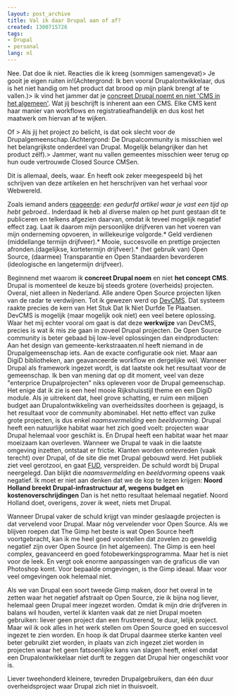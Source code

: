 ```yaml
---
layout: post_archive
title: Val ik daar Drupal aan of af?
created: 1300715726
tags:
- Drupal
- personal
lang: nl
---
```

Nee. Dat doe ik niet. Reacties die ik kreeg (sommigen samengevat)> Je gooit je eigen ruiten in!(Achtergrond: Ik ben vooral Drupalontwikkelaar, dus is het niet handig om het product dat brood op mijn plank brengt af te vallen.)> ik vind het jammer dat je [concreet Drupal noemt en niet 'CMS in het algemeen'](http://bler.webschuur.com/drupal_is_ook_minder_geschikt_voor_afwijkende_custom_interactie_en_functionele_ontwerpen#comment-7478). Wat jij beschrijft is inherent aan een CMS. Elke CMS kent haar manier van workflows en registratieafhandelijk en dus kost het maatwerk om hiervan af te wijken.

Of > Als jij het project zo belicht, is dat ook slecht voor de Drupalgemeenschap.(Achtergrond: De Drupalcommunity is misschien wel het belangrijkste onderdeel van Drupal. Mogelijk belangrijker dan het product zélf).> Jammer, want nu vallen gemeentes misschien weer terug op hun oude vertrouwde Closed Source CMSen.

Dit is allemaal, deels, waar. En heeft ook zeker meegespeeld bij het schrijven van deze artikelen en het herschrijven van het verhaal voor Webwereld.

Zoals iemand anders [reageerde](http://bler.webschuur.com/geen_cms_en_al_zeker_geen_drupal_voor_grote_webprojecten_zoals_gemeentesites): *een gedurfd artikel waar je vast een tijd op hebt gebroed.*. Inderdaad ik heb al diverse malen op het punt gestaan dit te publiceren en telkens afgezien daarvan, omdat ik teveel mogelijk negatief effect zag. Laat ik daarom mijn persoonlijke drijfveren van het voeren van mijn onderneming opvoeren, in willekeurige volgorde.* Geld verdienen (middellange termijn drijfveer).* Mooie, succesvolle en prettige projecten afronden.(dagelijkse, kortetermijn drijfveer).* (het gebruik van) Open Source, (daarmee) Transparantie en Open Standaarden bevorderen (ideologische en langetermijn drijfveer).

Beginnend met waarom ik **concreet Drupal noem** en niet **het concept CMS**. Drupal is momenteel de keuze bij steeds grotere (overheids) projecten. Overal, niet alleen in Nederland. Alle andere Open Source projecten lijken van de radar te verdwijnen. Tot ik gewezen werd op [DevCMS](http://twitter.com/#!/JoGnet/status/44715902809284608). Dat systeem raakte precies de kern van Het Stuk Dat Ik Niet Durfde Te Plaatsen. DevCMS is mogelijk (maar mogelijk ook niet) een veel betere oplossing. Waar het mij echter vooral om gaat is dat deze **werkwijze** van DevCMS, precies is wat ik mis zie gaan in zoveel Drupal projecten. De Open Source community is beter gebaad bij low-level oplossingen dan eindproducten: Aan het design van gemeente-kerkstraaaten.nl heeft niemand in de Drupalgemeenschap iets. Aan de exacte configuratie ook niet. Maar aan DigiD bibliotheken, aan geavanceerde workflow en dergelijke wél. Wanneer Drupal als framework ingezet wordt, is dat laatste ook het resultaat voor de gemeenschap. Ik ben van mening dat op dit moment, veel van deze "enterprice Drupalprojecten" niks opleveren voor de Drupal gemeenschap. Het enige dat ik zie is een heel mooie Rijkshuisstijl theme en een DigiD module. Als je uitrekent dat, heel grove schatting, er ruim een miljoen budget aan Drupalontwikkeling van overheidssites doorheen is gejaagd, is het resultaat voor de community abominabel. Het netto effect van zulke grote projecten, is dus enkel *naamsvermelding* een *beeldvorming*. Drupal heeft een natuurlijke habitat waar het zich goed voelt: projecten waar Drupal helemaal voor geschikt is. En Drupal heeft een habitat waar het maar moeizaam kan overleven. Wanneer we Drupal te vaak in die laatste omgeving inzetten, ontstaat er frictie. Klanten worden ontevreden (vaak terecht) over Drupal, of de site die met Drupal gebouwd werd. Het publiek ziet veel gerotzooi, en gaat [FUD](http://www.geenstijl.nl/mt/archieven/2011/01/de_wat_kostte_deze_website_qui.html), verspreiden. De schuld wordt bij Drupal neergelegd. Dan blijkt die *naamsvermelding* en *beeldvorming* opeens vaak negatief. Ik moet er niet aan denken dat we de kop te lezen krijgen:  **Noord Holland breekt Drupal-infrastructuur af, wegens budget en kostenoverschrijdingen** Dan is het netto resultaat helemaal negatief. Noord Holland doet, overigens, zover ik weet, niets met Drupal.

Wanneer Drupal vaker de schuld krijgt van minder geslaagde projecten is dat vervelend voor Drupal. Maar nóg vervelender voor Open Source. Als we blijven roepen dat The Gimp het beste is wat Open Source heeft voortgebracht, kan ik me heel goed voorstellen dat zovelen zo geweldig negatief zijn over Open Source (in het algemeen). The Gimp is een heel complex, geavanceerd en goed fotobewerkingsprogramma. Maar het is niet voor de leek. En vergt ook enorme aanpassingen van de graficus die van Photoshop komt. Voor bepaalde omgevingen, is the Gimp ideaal. Maar voor veel omgevingen ook helemaal niet.

Als we van Drupal een soort tweede Gimp maken, door het overal in te zetten waar het negatief afstraalt op Open Source, zie ik bijna nog liever, helemaal geen Drupal meer ingezet worden. Omdat ik mijn drie drijfveren in balans wil houden, vertel ik klanten vaak dat ze niet Drupal moeten gebruiken: liever geen project dan een frustrerend, te duur, lelijk project. Maar wil ik ook alles in het werk stellen om Open Source goed en succesvol ingezet te zien worden. En hoop ik dat Drupal daarmee sterke kanten veel beter gebruikt ziet worden, in plaats van zich ingezet ziet worden in projecten waar het geen fatsoenlijke kans van slagen heeft, enkel omdat een Drupalontwikkelaar niet durft te zeggen dat Drupal hier ongeschikt voor is.

Liever tweehonderd kleinere, tevreden Drupalgebruikers, dan één duur overheidsproject waar Drupal zich niet in thuisvoelt.
